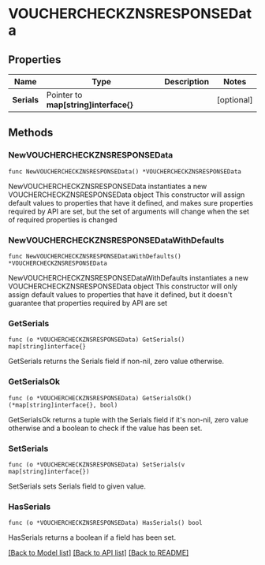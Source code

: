 # VOUCHERCHECKZNSRESPONSEData

## Properties

Name | Type | Description | Notes
------------ | ------------- | ------------- | -------------
**Serials** | Pointer to **map[string]interface{}** |  | [optional] 

## Methods

### NewVOUCHERCHECKZNSRESPONSEData

`func NewVOUCHERCHECKZNSRESPONSEData() *VOUCHERCHECKZNSRESPONSEData`

NewVOUCHERCHECKZNSRESPONSEData instantiates a new VOUCHERCHECKZNSRESPONSEData object
This constructor will assign default values to properties that have it defined,
and makes sure properties required by API are set, but the set of arguments
will change when the set of required properties is changed

### NewVOUCHERCHECKZNSRESPONSEDataWithDefaults

`func NewVOUCHERCHECKZNSRESPONSEDataWithDefaults() *VOUCHERCHECKZNSRESPONSEData`

NewVOUCHERCHECKZNSRESPONSEDataWithDefaults instantiates a new VOUCHERCHECKZNSRESPONSEData object
This constructor will only assign default values to properties that have it defined,
but it doesn't guarantee that properties required by API are set

### GetSerials

`func (o *VOUCHERCHECKZNSRESPONSEData) GetSerials() map[string]interface{}`

GetSerials returns the Serials field if non-nil, zero value otherwise.

### GetSerialsOk

`func (o *VOUCHERCHECKZNSRESPONSEData) GetSerialsOk() (*map[string]interface{}, bool)`

GetSerialsOk returns a tuple with the Serials field if it's non-nil, zero value otherwise
and a boolean to check if the value has been set.

### SetSerials

`func (o *VOUCHERCHECKZNSRESPONSEData) SetSerials(v map[string]interface{})`

SetSerials sets Serials field to given value.

### HasSerials

`func (o *VOUCHERCHECKZNSRESPONSEData) HasSerials() bool`

HasSerials returns a boolean if a field has been set.


[[Back to Model list]](../README.md#documentation-for-models) [[Back to API list]](../README.md#documentation-for-api-endpoints) [[Back to README]](../README.md)


